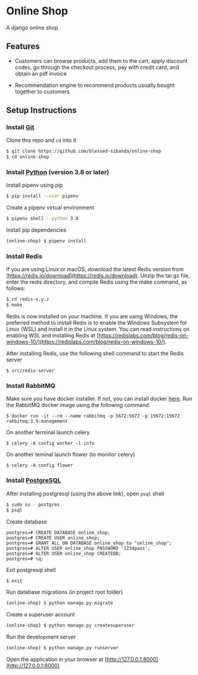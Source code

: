 # Online Shop

A django online shop

## Features

- Customers can browse products, add them to the cart, apply discount codes, go through the checkout process, pay with credit card, and obtain an pdf invoice

- Recommendation engine to recommend products usually bought together to customers

## Setup Instructions

### Install [Git](https://git-scm.com/downloads)

Clone this repo and `cd` into it

```bash
$ git clone https://github.com/blessed-sibanda/online-shop
$ cd online-shop
```

### Install [Python](https://python.org/downloads) (version 3.8 or later)

Install pipenv using pip

```bash
$ pip install --user pipenv
```

Create a pipenv virtual environment

```bash
$ pipenv shell --python 3.8
```

Install pip dependencies

```bash
(online-shop) $ pipenv install
```

### Install Redis
If you are using Linux or macOS, download the latest Redis version from [https://redis.io/download](https://redis.io/download). Unzip the tar.gz file, enter the redis directory, and compile Redis using the make command, as follows:

```bash
$ cd redis-x.y.z
$ make
```

Redis is now installed on your machine. If you are using Windows, the preferred
method to install Redis is to enable the Windows Subsystem for Linux (WSL) and install it in the Linux system. You can read instructions on enabling WSL and installing Redis at [https://redislabs.com/blog/redis-on-windows-10/](https://redislabs.com/blog/redis-on-windows-10/).

After installing Redis, use the following shell command to start the Redis server
```
$ src/redis-server
```

### Install RabbitMQ

Make sure you have docker installer. If not, you can install docker [here](https://docs.docker.com/get-docker/). Run the RabbitMQ docker image using the following command.

```
$ docker run -it --rm --name rabbitmq -p 5672:5672 -p 15672:15672 rabbitmq:3.9-management
```

On another terminal launch celery
```
$ celery -A config worker -l info
```

On another teminal launch flower (to monitor celery)
```
$ celery -A config flower 
```

### Install [PostgreSQL](https://www.postgresql.org/download/)

After installing postgresql (using the above link), open `psql` shell

```bash
$ sudo su - postgres
$ psql
```

Create database

```psql
postgres=# CREATE DATABASE online_shop;
postgres=# CREATE USER online_shop;
postgres=# GRANT ALL ON DATABASE online_shop to "online_shop";
postgres=# ALTER USER online_shop PASSWORD '1234pass';
postgres=# ALTER USER online_shop CREATEDB;
postgres=# \q;
```

Exit postgresql shell

```bash
$ exit
```

Run database migrations (in project root folder)

```bash
(online-shop) $ python manage.py migrate
```

Create a superuser account

```bash
(online-shop) $ python manage.py createsuperuser
```

Run the development server 
```bash
(online-shop) $ python manage.py runserver
```

Open the application in your browser at [http://127.0.0.1:8000](http://127.0.0.1:8000)

